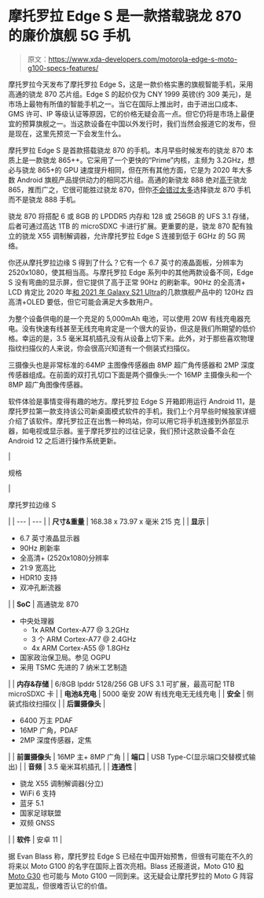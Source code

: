 # 摩托罗拉 Edge S 是一款搭载骁龙 870 的廉价旗舰 5G 手机

> 原文：<https://www.xda-developers.com/motorola-edge-s-moto-g100-specs-features/>

摩托罗拉今天发布了摩托罗拉 Edge S，这是一款价格实惠的旗舰智能手机，采用高通的骁龙 870 芯片组。Edge S 的起价仅为 CNY 1999 英镑(约 309 美元)，是市场上最物有所值的智能手机之一。当它在国际上推出时，由于进出口成本、GMS 许可、IP 等级认证等原因，它的价格无疑会高一点。但它仍将是市场上最便宜的预算旗舰之一。当这款设备在中国以外发行时，我们当然会报道它的发布，但是现在，这里先预览一下会发生什么。

摩托罗拉 Edge S 是首款搭载骁龙 870 的手机。本月早些时候发布的骁龙 870 本质上是一款骁龙 865++。它采用了一个更快的“Prime”内核，主频为 3.2GHz，想必与骁龙 865+的 GPU 速度提升相同，但在所有其他方面，它是为 2020 年大多数 Android 旗舰产品提供动力的相同芯片组。高通的新骁龙 888 绝对[高于](https://www.xda-developers.com/qualcomm-snapdragon-888-benchmarks/)骁龙 865，推而广之，它很可能胜过骁龙 870，但你[不会错过太多](https://www.xda-developers.com/qualcomm-snapdragon-888-explained-specs-features/)选择骁龙 870 手机而不是骁龙 888 手机。

骁龙 870 将搭配 6 或 8GB 的 LPDDR5 内存和 128 或 256GB 的 UFS 3.1 存储，后者可通过高达 1TB 的 microSDXC 卡进行扩展。更重要的是，骁龙 870 配有独立的骁龙 X55 调制解调器，允许摩托罗拉 Edge S 连接到低于 6GHz 的 5G 网络。

你还从摩托罗拉边缘 S 得到了什么？它有一个 6.7 英寸的液晶面板，分辨率为 2520x1080，使其相当高。与摩托罗拉 Edge 系列中的其他两款设备不同，Edge S 没有弯曲的显示屏，但它提供了高于正常 90Hz 的刷新率。90Hz 的全高清+ LCD 肯定比 2020 年[和 2021 年 Galaxy S21 Ultra](https://www.xda-developers.com/samsung-galaxy-s21-ultra-preview-five-takeaways/)的几款旗舰产品中的 120Hz 四高清+OLED 要低，但它可能会满足大多数用户。

为整个设备供电的是一个充足的 5,000mAh 电池，可以使用 20W 有线充电器充电。没有快速有线甚至无线充电肯定是一个很大的妥协，但这是我们所期望的低价格。幸运的是，3.5 毫米耳机插孔没有从设备上切下来。此外，对于那些喜欢物理指纹扫描仪的人来说，你会很高兴知道有一个侧装式扫描仪。

三摄像头也是非常标准的:64MP 主图像传感器由 8MP 超广角传感器和 2MP 深度传感器组成。在前面的双打孔切口下面是两个摄像头:一个 16MP 主摄像头和一个 8MP 超广角图像传感器。

软件体验是事情变得有趣的地方。摩托罗拉 Edge S 开箱即用运行 Android 11，是摩托罗拉第一款支持该公司新桌面模式软件的手机，我们上个月早些时候独家详细介绍了该软件。摩托罗拉正在出售一种坞站，你可以用它将手机连接到外部显示器，如电视或显示器。鉴于摩托罗拉的过往记录，我们预计这款设备不会在 Android 12 之后进行操作系统更新。

| 

规格

 | 

摩托罗拉边缘 S

 |
| --- | --- |
| **尺寸&重量** | 168.38 x 73.97 x 毫米 215 克 |
| **显示** | 

*   6.7 英寸液晶显示器
*   90Hz 刷新率
*   全高清+ (2520x1080)分辨率
*   21:9 宽高比
*   HDR10 支持
*   双冲孔断流器

 |
| **SoC** | 高通骁龙 870

*   中央处理器
    *   1x ARM Cortex-A77 @ 3.2GHz
    *   3 个 ARM Cortex-A77 @ 2.4GHz
    *   4x ARM Cortex-A55 @ 1.8GHz
*   国家政治保卫局。参见 OGPU
*   采用 TSMC 先进的 7 纳米工艺制造

 |
| **内存&存储** | 6/8GB lpddr 5128/256 GB UFS 3.1 可扩展，最高可配 1TB microSDXC 卡 |
| **电池&充电** | 5000 毫安 20W 有线充电无无线充电 |
| **安全** | 侧装式指纹扫描仪 |
| **后置摄像头** | 

*   6400 万主 PDAF
*   16MP 广角，PDAF
*   2MP 深度传感器，定焦

 |
| **前置摄像头** | 16MP 主+ 8MP 广角 |
| **端口** | USB Type-C(显示端口交替模式输出) |
| **音频** | 3.5 毫米耳机插孔 |
| **连通性** | 

*   骁龙 X55 调制解调器(分立)
*   WiFi 6 支持
*   蓝牙 5.1
*   国家足球联盟
*   双频 GNSS

 |
| **软件** | 安卓 11 |

据 Evan Blass 称，摩托罗拉 Edge S 已经在中国开始预售，但很有可能在不久的将来以 Moto G100 的名字在国际上首次亮相。Blass 还报道说，Moto G10 [和 Moto G30](https://www.xda-developers.com/motorola-moto-g30-prepares-release-skip-moto-g10/) 也可能与 Moto G100 一同到来。这无疑会让摩托罗拉的 Moto G 阵容更加混乱，但很难否认它的价值。